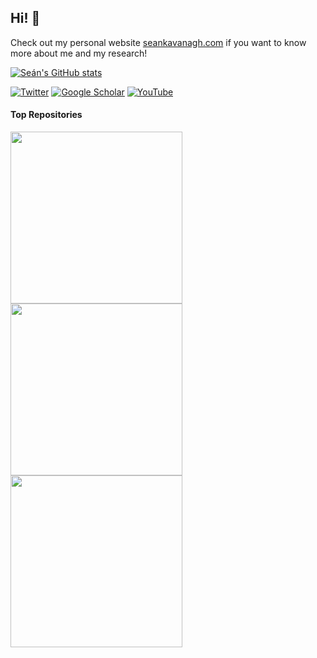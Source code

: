 ## Hi! 👋
Check out my personal website [seankavanagh.com](https://seankavanagh.com) if you want to know more about me and my research!

[![Seán's GitHub stats](https://github-readme-stats.vercel.app/api?username=kavanase&include_orgs=true&count_private=true&show_icons=true&theme=radical&role=OWNER,COLLABORATOR)](https://github.com/kavanase)


[![Twitter](https://img.shields.io/badge/Twitter-%231DA1F2.svg?style=for-the-badge&logo=Twitter&logoColor=white)](https://twitter.com/Kavanagh_Sean_)   [![Google Scholar](https://img.shields.io/badge/Google%20Scholar-4285F4?style=for-the-badge&logo=google-scholar&logoColor=white)](https://scholar.google.com/citations?user=P-7ICrQAAAAJ)   [![YouTube](https://img.shields.io/badge/YouTube-%23FF0000.svg?style=for-the-badge&logo=YouTube&logoColor=white)](https://www.youtube.com/c/Se%C3%A1nRKavanagh)

<!--
Unhide stars when feature to have organisation stars gets added. Currently much lower than actually the case...
-->

#### Top Repositories

<a href="https://github.com/SMTG-UCL/ShakeNBreak">
  <img align="center" src="https://github-readme-stats.vercel.app/api/pin/?username=SMTG-UCL&repo=ShakeNBreak&theme=tokyonight" width="275" />
</a>
<a href="https://github.com/SMTG-UCL/doped">
  <img align="center" src="https://github-readme-stats.vercel.app/api/pin/?username=SMTG-UCL&repo=doped&theme=tokyonight" width="275" />
</a>
<a href="https://github.com/kavanase/vaspup2.0">
  <img align="center" src="https://github-readme-stats.vercel.app/api/pin/?username=kavanase&repo=vaspup2.0&theme=tokyonight" width="275" />
</a>
